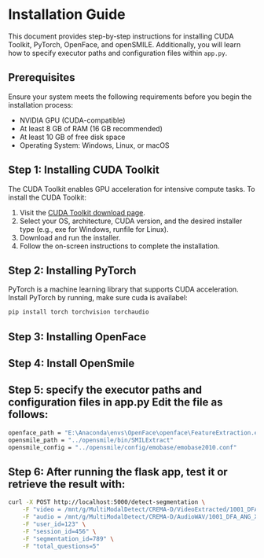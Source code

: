 # Installation Guide

This document provides step-by-step instructions for installing CUDA Toolkit, PyTorch, OpenFace, and openSMILE. Additionally, you will learn how to specify executor paths and configuration files within `app.py`.

## Prerequisites

Ensure your system meets the following requirements before you begin the installation process:

- NVIDIA GPU (CUDA-compatible)
- At least 8 GB of RAM (16 GB recommended)
- At least 10 GB of free disk space
- Operating System: Windows, Linux, or macOS

## Step 1: Installing CUDA Toolkit

The CUDA Toolkit enables GPU acceleration for intensive compute tasks. To install the CUDA Toolkit:

1. Visit the [CUDA Toolkit download page](https://developer.nvidia.com/cuda-downloads).
2. Select your OS, architecture, CUDA version, and the desired installer type (e.g., exe for Windows, runfile for Linux).
3. Download and run the installer.
4. Follow the on-screen instructions to complete the installation.

## Step 2: Installing PyTorch

PyTorch is a machine learning library that supports CUDA acceleration. Install PyTorch by running, make sure cuda is availabel:

```bash
pip install torch torchvision torchaudio
```
## Step 3: Installing OpenFace
## Step 4: Install OpenSmile
## Step 5: specify the executor paths and configuration files in app.py Edit the file as follows:

```bash
openface_path = "E:\Anaconda\envs\OpenFace\openface\FeatureExtraction.exe"
opensmile_path = "../opensmile/bin/SMILExtract" 
opensmile_config = "../opensmile/config/emobase/emobase2010.conf"
```
## Step 6: After running the flask app, test it or retrieve the result with:
```bash
curl -X POST http://localhost:5000/detect-segmentation \
    -F "video = /mnt/g/MultiModalDetect/CREMA-D/VideoExtracted/1001_DFA_ANG_XX/1001_DFA_ANG_XX.csv" \
    -F "audio = /mnt/g/MultiModalDetect/CREMA-D/AudioWAV/1001_DFA_ANG_XX.wav" \
    -F "user_id=123" \
    -F "session_id=456" \
    -F "segmentation_id=789" \
    -F "total_questions=5"
```


